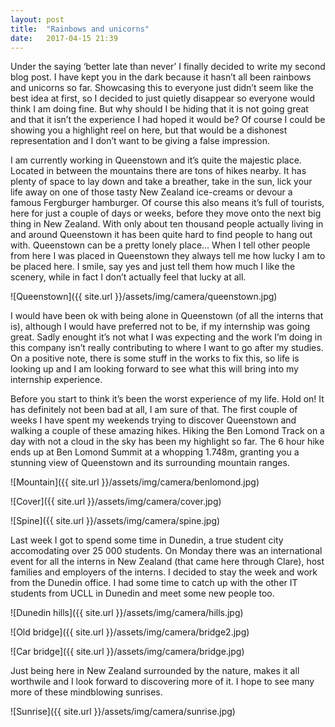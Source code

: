 ```yaml
---
layout: post
title:  "Rainbows and unicorns"
date:   2017-04-15 21:39
---
```


Under the saying ‘better late than never’ I finally decided to write my second blog post. I have kept you in the dark because it hasn’t all been rainbows and unicorns so far. Showcasing this to everyone just didn’t seem like the best idea at first, so I decided to just quietly disappear so everyone would think I am doing fine. But why should I be hiding that it is not going great and that it isn’t the experience I had hoped it would be? Of course I could be showing you a highlight reel on here, but that would be a dishonest representation and I don’t want to be giving a false impression.

I am currently working in Queenstown and it’s quite the majestic place. Located in between the mountains there are tons of hikes nearby. It has plenty of space to lay down and take a breather, take in the sun, lick your life away on one of those tasty New Zealand ice-creams or devour a famous Fergburger hamburger. Of course this also means it’s full of tourists, here for just a couple of days or weeks, before they move onto the next big thing in New Zealand. With only about ten thousand people actually living in and around Queenstown it has been quite hard to find people to hang out with. Queenstown can be a pretty lonely place... When I tell other people from here I was placed in Queenstown they always tell me how lucky I am to be placed here. I smile, say yes and just tell them how much I like the scenery, while in fact I don’t actually feel that lucky at all.

![Queenstown]({{ site.url }}/assets/img/camera/queenstown.jpg)

I would have been ok with being alone in Queenstown (of all the interns that is), although I would have preferred not to be, if my internship was going great. Sadly enought it’s not what I was expecting and the work I’m doing in this company isn’t really contributing to where I want to go after my studies. On a positive note, there is some stuff in the works to fix this, so life is looking up and I am looking forward to see what this will bring into my internship experience. 

Before you start to think it’s been the worst experience of my life. Hold on! It has definitely not been bad at all, I am sure of that. The first couple of weeks I have spent my weekends trying to discover Queenstown and walking a couple of these amazing hikes. Hiking the Ben Lomond Track on a day with not a cloud in the sky has been my highlight so far. The 6 hour hike ends up at Ben Lomond Summit at a whopping 1.748m, granting you a stunning view of Queenstown and its surrounding mountain ranges.

![Mountain]({{ site.url }}/assets/img/camera/benlomond.jpg)

![Cover]({{ site.url }}/assets/img/camera/cover.jpg)

![Spine]({{ site.url }}/assets/img/camera/spine.jpg)

Last week I got to spend some time in Dunedin, a true student city accomodating over 25 000 students. On Monday there was an international event for all the interns in New Zealand (that came here through Clare), host families and employers of the interns. I decided to stay the week and work from the Dunedin office. I had some time to catch up with the other IT students from UCLL in Dunedin and meet some new people too.

![Dunedin hills]({{ site.url }}/assets/img/camera/hills.jpg) 

![Old bridge]({{ site.url }}/assets/img/camera/bridge2.jpg) 

![Car bridge]({{ site.url }}/assets/img/camera/bridge.jpg) 

Just being here in New Zealand surrounded by the nature, makes it all worthwile and I look forward to discovering more of it. I hope to see many more of these mindblowing sunrises. 

![Sunrise]({{ site.url }}/assets/img/camera/sunrise.jpg) 